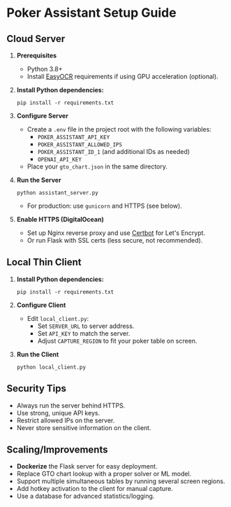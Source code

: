# Poker Assistant Setup Guide

## Cloud Server

1. **Prerequisites**
   - Python 3.8+
   - Install [EasyOCR](https://github.com/JaidedAI/EasyOCR) requirements if using GPU acceleration (optional).

2. **Install Python dependencies:**
   ```
   pip install -r requirements.txt
   ```

3. **Configure Server**
   - Create a `.env` file in the project root with the following variables:
     - `POKER_ASSISTANT_API_KEY`
     - `POKER_ASSISTANT_ALLOWED_IPS`
     - `POKER_ASSISTANT_ID_1` (and additional IDs as needed)
     - `OPENAI_API_KEY`
   - Place your `gto_chart.json` in the same directory.

4. **Run the Server**
   ```
   python assistant_server.py
   ```
   - For production: use `gunicorn` and HTTPS (see below).

5. **Enable HTTPS (DigitalOcean)**
   - Set up Nginx reverse proxy and use [Certbot](https://certbot.eff.org/) for Let's Encrypt.
   - Or run Flask with SSL certs (less secure, not recommended).

## Local Thin Client

1. **Install Python dependencies:**
   ```
   pip install -r requirements.txt
   ```

2. **Configure Client**
   - Edit `local_client.py`:
     - Set `SERVER_URL` to server address.
     - Set `API_KEY` to match the server.
     - Adjust `CAPTURE_REGION` to fit your poker table on screen.

3. **Run the Client**
   ```
   python local_client.py
   ```

## Security Tips

- Always run the server behind HTTPS.
- Use strong, unique API keys.
- Restrict allowed IPs on the server.
- Never store sensitive information on the client.

## Scaling/Improvements

- **Dockerize** the Flask server for easy deployment.
- Replace GTO chart lookup with a proper solver or ML model.
- Support multiple simultaneous tables by running several screen regions.
- Add hotkey activation to the client for manual capture.
- Use a database for advanced statistics/logging.
